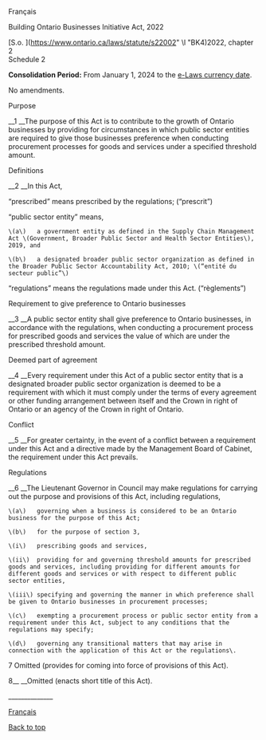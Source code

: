[<a id="Top"></a>Français](http://www.ontario.ca/fr/lois/loi/22b02)

Building Ontario Businesses Initiative Act, 2022

[S\.o\. ](https://www.ontario.ca/laws/statute/s22002" \l "BK4)2022, chapter 2  
Schedule 2

__Consolidation Period:__ From January 1, 2024 to the [e\-Laws currency date](http://www.e-laws.gov.on.ca/navigation?file=currencyDates&lang=en)\.

No amendments\.

Purpose

__1 __The purpose of this Act is to contribute to the growth of Ontario businesses by providing for circumstances in which public sector entities are required to give those businesses preference when conducting procurement processes for goods and services under a specified threshold amount\.

Definitions

__2 __In this Act,

“prescribed” means prescribed by the regulations; \(“prescrit”\)

“public sector entity” means,

	\(a\)	a government entity as defined in the Supply Chain Management Act \(Government, Broader Public Sector and Health Sector Entities\), 2019, and

	\(b\)	a designated broader public sector organization as defined in the Broader Public Sector Accountability Act, 2010; \(“entité du secteur public”\)

“regulations” means the regulations made under this Act\. \(“règlements”\)

Requirement to give preference to Ontario businesses

__3 __A public sector entity shall give preference to Ontario businesses, in accordance with the regulations, when conducting a procurement process for prescribed goods and services the value of which are under the prescribed threshold amount\.

Deemed part of agreement

__4 __Every requirement under this Act of a public sector entity that is a designated broader public sector organization is deemed to be a requirement with which it must comply under the terms of every agreement or other funding arrangement between itself and the Crown in right of Ontario or an agency of the Crown in right of Ontario\.

Conflict

__5 __For greater certainty, in the event of a conflict between a requirement under this Act and a directive made by the Management Board of Cabinet, the requirement under this Act prevails\.

Regulations

__6 __The Lieutenant Governor in Council may make regulations for carrying out the purpose and provisions of this Act, including regulations,

	\(a\)	governing when a business is considered to be an Ontario business for the purpose of this Act;

	\(b\)	for the purpose of section 3,

	\(i\)	prescribing goods and services,

	\(ii\)	providing for and governing threshold amounts for prescribed goods and services, including providing for different amounts for different goods and services or with respect to different public sector entities,

	\(iii\)	specifying and governing the manner in which preference shall be given to Ontario businesses in procurement processes;

	\(c\)	exempting a procurement process or public sector entity from a requirement under this Act, subject to any conditions that the regulations may specify;

	\(d\)	governing any transitional matters that may arise in connection with the application of this Act or the regulations\.

7 Omitted \(provides for coming into force of provisions of this Act\)\.

8__ __Omitted \(enacts short title of this Act\)\.

<a id="BK19"></a><a id="BK5"></a>\_\_\_\_\_\_\_\_\_\_\_\_\_\_

[Français](http://www.ontario.ca/fr/lois/loi/22b02)

[Back to top](#Top)

